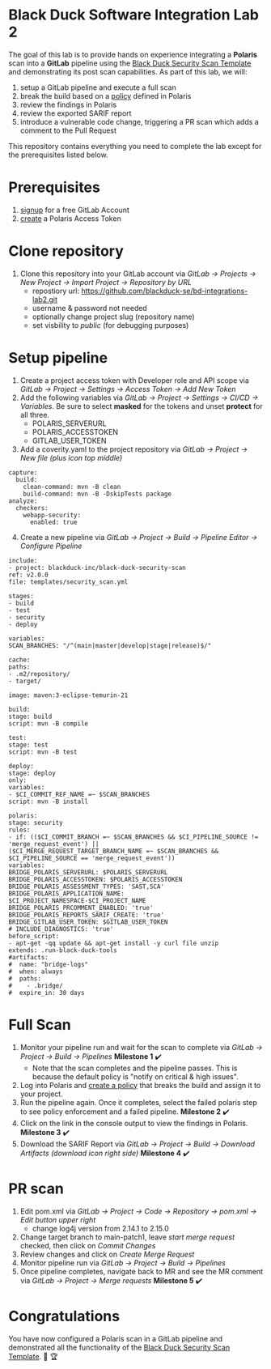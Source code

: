 # Black Duck Software Integration Lab 2

The goal of this lab is to provide hands on experience integrating a **Polaris** scan into a **GitLab** pipeline using the [Black Duck Security Scan Template](https://gitlab.com/blackduck-inc/black-duck-security-scan) and demonstrating its post scan capabilities. As part of this lab, we will:
1. setup a GitLab pipeline and execute a full scan
2. break the build based on a [policy](https://polaris.blackduck.com/developer/default/polaris-documentation/t_post_scan_policies) defined in Polaris
3. review the findings in Polaris
4. review the exported SARIF report
5. introduce a vulnerable code change, triggering a PR scan which adds a comment to the Pull Request

This repository contains everything you need to complete the lab except for the prerequisites listed below.

# Prerequisites

1. [signup](https://gitlab.com/users/sign_up) for a free GitLab Account
2. [create](https://polaris.blackduck.com/developer/default/polaris-documentation/t_make-token) a Polaris Access Token

# Clone repository

1. Clone this repository into your GitLab account via _GitLab → Projects → New Project → Import Project → Repository by URL_
   - repostiory url: https://github.com/blackduck-se/bd-integrations-lab2.git
   - username & password not needed
   - optionally change project slug (repository name)
   - set visbility to _public_ (for debugging purposes)

# Setup pipeline

1. Create a project access token with Developer role and API scope via _GitLab → Project → Settings → Access Token → Add New Token_
2. Add the following variables via _GitLab → Project → Settings → CI/CD → Variables_. Be sure to select **masked** for the tokens and unset **protect** for all three.
   - POLARIS_SERVERURL
   - POLARIS_ACCESSTOKEN
   - GITLAB_USER_TOKEN
3. Add a coverity.yaml to the project repository via _GitLab → Project → New file (plus icon top middle)_

```
capture:
  build:
    clean-command: mvn -B clean
    build-command: mvn -B -DskipTests package
analyze:
  checkers:
    webapp-security:
      enabled: true
```

4. Create a new pipeline via _GitLab → Project → Build → Pipeline Editor → Configure Pipeline_

```
include:
- project: blackduck-inc/black-duck-security-scan
ref: v2.0.0
file: templates/security_scan.yml

stages:
- build
- test
- security
- deploy

variables:
SCAN_BRANCHES: "/^(main|master|develop|stage|release)$/"

cache:
paths:
- .m2/repository/
- target/

image: maven:3-eclipse-temurin-21

build:
stage: build
script: mvn -B compile

test:
stage: test
script: mvn -B test

deploy:
stage: deploy
only:
variables:
- $CI_COMMIT_REF_NAME =~ $SCAN_BRANCHES
script: mvn -B install

polaris:
stage: security
rules:
- if: (($CI_COMMIT_BRANCH =~ $SCAN_BRANCHES && $CI_PIPELINE_SOURCE != 'merge_request_event') ||
($CI_MERGE_REQUEST_TARGET_BRANCH_NAME =~ $SCAN_BRANCHES && $CI_PIPELINE_SOURCE == 'merge_request_event'))
variables:
BRIDGE_POLARIS_SERVERURL: $POLARIS_SERVERURL
BRIDGE_POLARIS_ACCESSTOKEN: $POLARIS_ACCESSTOKEN
BRIDGE_POLARIS_ASSESSMENT_TYPES: 'SAST,SCA'
BRIDGE_POLARIS_APPLICATION_NAME: $CI_PROJECT_NAMESPACE-$CI_PROJECT_NAME
BRIDGE_POLARIS_PRCOMMENT_ENABLED: 'true'
BRIDGE_POLARIS_REPORTS_SARIF_CREATE: 'true'
BRIDGE_GITLAB_USER_TOKEN: $GITLAB_USER_TOKEN
# INCLUDE_DIAGNOSTICS: 'true'
before_script:
- apt-get -qq update && apt-get install -y curl file unzip
extends: .run-black-duck-tools
#artifacts:
#  name: "bridge-logs"
#  when: always
#  paths:
#    - .bridge/
#  expire_in: 30 days
```

# Full Scan

1. Monitor your pipeline run and wait for the scan to complete via _GitLab → Project → Build → Pipelines_ **Milestone 1** :heavy_check_mark:
   - Note that the scan completes and the pipeline passes. This is because the default policy is "notify on critical & high issues".
2. Log into Polaris and [create a policy](https://polaris.blackduck.com/developer/default/polaris-documentation/t_post_scan_policies) that breaks the build and assign it to your project.
3. Run the pipeline again. Once it completes, select the failed polaris step to see policy enforcement and a failed pipeline. **Milestone 2** :heavy_check_mark:
4. Click on the link in the console output to view the findings in Polaris. **Milestone 3** :heavy_check_mark:
5. Download the SARIF Report via _GitLab → Project → Build → Download Artifacts (download icon right side)_ **Milestone 4** :heavy_check_mark:

# PR scan

1. Edit pom.xml via _GitLab → Project → Code → Repository → pom.xml → Edit button upper right_
   - change log4j version from 2.14.1 to 2.15.0
2. Change target branch to main-patch1, leave _start merge request_ checked, then click on _Commit Changes_
3. Review changes and click on _Create Merge Request_
4. Monitor pipeline run via _GitLab → Project → Build → Pipelines_
5. Once pipeline completes, navigate back to MR and see the MR comment via _GitLab → Project → Merge requests_ **Milestone 5** :heavy_check_mark:

# Congratulations

You have now configured a Polaris scan in a GitLab pipeline and demonstrated all the functionality of the [Black Duck Security Scan Template](https://gitlab.com/blackduck-inc/black-duck-security-scan). :clap: :trophy:
